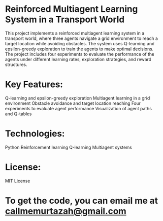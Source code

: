 # Reinforced Multiagent Learning System in a Transport World
This project implements a reinforced multiagent learning system in a transport world, where three agents navigate a grid environment to reach a target location while avoiding obstacles. The system uses Q-learning and epsilon-greedy exploration to train the agents to make optimal decisions. The project includes four experiments to evaluate the performance of the agents under different learning rates, exploration strategies, and reward structures.
# Key Features:
Q-learning and epsilon-greedy exploration
Multiagent learning in a grid environment
Obstacle avoidance and target location reaching
Four experiments to evaluate agent performance
Visualization of agent paths and Q-tables
# Technologies:
Python
Reinforcement learning
Q-learning
Multiagent systems
# License:
MIT License

# To get the code, you can email me at callmemurtazah@gmail.com
